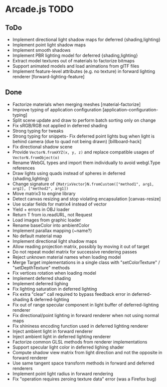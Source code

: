 # Arcade.js TODO

## ToDo

- Implement directional light shadow maps for deferred {shading,lighting}
- Implement point light shadow maps
- Implement smooth shadows
- Implement PBR lighting model for deferred {shading,lighting}
- Extract model textures out of materials to factorize bitmaps
- Support animated models and load animations from glTF files
- Implement feature-level attributes (e.g. no texture) in forward lighting renderer [forward-lighting-feature]

## Done

- Factorize materials when merging meshes [material-factorize]
- Improve typing of application configuration [application-configuration-typing]
- Split scene update and draw to perform batch sorting only on change
- Fix sRGB/RGB not applied in deferred shading
- Strong typing for tweaks
- Strong typing for snippets- Fix deferred point lights bug when light is behind camera (due to quad not being drawn) [billboard-hack]
- Fix directional shadow scene
- Provide `VectorN.fromXYZ(x, y, z)` and replace compatible usages of `VectorN.fromObject(o)`
- Rename WebGL types and import them individually to avoid webgl.Type references
- Draw lights using quads instead of spheres in deferred {shading,lighting}
- Change signature of `{MatrixVector}N.fromCustom(["method1", arg1, arg2], ["method2", arg1])`
- Move matrix3 to engine library
- Detect canvas resizing and stop violating encapsulation [canvas-resize]
- Use scalar fields for matrix4 instead of vector
- Yield + errors in OBJ loader
- Return T from io.readURL, not Request<T>
- Load images from graphic loader
- Rename baseColor into ambientColor
- Implement parallax mapping (~name?)
- No default material map
- Implement directional light shadow maps
- Allow reading projection matrix, possibly by moving it out of target
- Do not repeat model matrix for successive rendering passes
- Reject unknown material names when loading model
- Merge Target implementations in a single class with "setColorTexture" / "setDepthTexture" methods
- Fix vertices rotation when loading model
- Implement deferred shading
- Implement deferred lighing
- Fix lighting saturation in deferred lighting
- Fix extra "clear" call required to bypass feedback error in deferred-shading & deferred-lighting
- Fix out of range specular component in light buffer of deferred-lighting renderer
- Fix directional/point lighting in forward renderer when not using normal maps
- Fix shininess encoding function used in deferred lighting renderer
- Inject ambient light in forward renderer
- Inject ambient light in deferred lighting renderer
- Factorize common GLSL methods from renderer implementations
- Support specular light color in deferred lighing shader
- Compute shadow view matrix from light direction and not the opposite in forward renderer
- Use same tangent space transform methods in forward and deferred renderers
- Implement point light radius in forward rendering
- Fix "operation requires zeroing texture data" error (was a Firefox bug)
